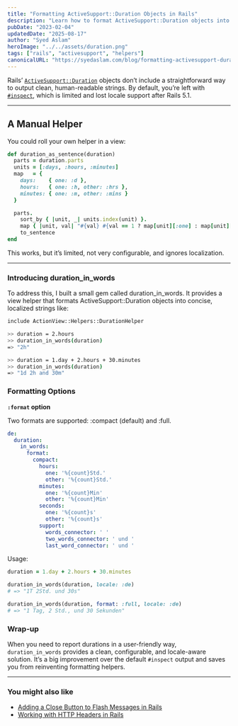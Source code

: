 ```yaml
---
title: "Formatting ActiveSupport::Duration Objects in Rails"
description: "Learn how to format ActiveSupport::Duration objects into concise, human-readable strings with locale support using the duration_in_words gem."
pubDate: "2023-02-04"
updatedDate: "2025-08-17"
author: "Syed Aslam"
heroImage: "../../assets/duration.png"
tags: ["rails", "activesupport", "helpers"]
canonicalURL: "https://syedaslam.com/blog/formatting-activesupport-duration-objects/"
---
```


Rails’ [`ActiveSupport::Duration`](https://api.rubyonrails.org/classes/ActiveSupport/Duration.html) objects don’t include a straightforward way to output clean, human-readable strings. By default, you’re left with [`#inspect`](https://github.com/rails/rails/blob/main/activesupport/lib/active_support/duration.rb#L444), which is limited and lost locale support after Rails 5.1.

---

## A Manual Helper

You could roll your own helper in a view:

```ruby
def duration_as_sentence(duration)
  parts = duration.parts
  units = [:days, :hours, :minutes]
  map   = {
    days:    { one: :d },
    hours:   { one: :h, other: :hrs },
    minutes: { one: :m, other: :mins }
  }

  parts.
    sort_by { |unit, _| units.index(unit) }.
    map { |unit, val| "#{val} #{val == 1 ? map[unit][:one] : map[unit][:other]}" }.
    to_sentence
end
```

This works, but it’s limited, not very configurable, and ignores localization.

---

### Introducing duration_in_words

To address this, I built a small gem called duration_in_words.
It provides a view helper that formats ActiveSupport::Duration objects into concise, localized strings like:

```bash
include ActionView::Helpers::DurationHelper

>> duration = 2.hours
>> duration_in_words(duration)
=> "2h"

>> duration = 1.day + 2.hours + 30.minutes
>> duration_in_words(duration)
=> "1d 2h and 30m"
```

### Formatting Options

**`:format` option**

Two formats are supported: :compact (default) and :full.

```yaml
de:
  duration:
    in_words:
      format:
        compact:
          hours:
            one: '%{count}Std.'
            other: '%{count}Std.'
          minutes:
            one: '%{count}Min'
            other: '%{count}Min'
          seconds:
            one: '%{count}s'
            other: '%{count}s'
          support:
            words_connector: ' '
            two_words_connector: ' und '
            last_word_connector: ' und '
```

Usage:

```ruby
duration = 1.day + 2.hours + 30.minutes

duration_in_words(duration, locale: :de)
# => "1T 2Std. und 30s"

duration_in_words(duration, format: :full, locale: :de)
# => "1 Tag, 2 Std., und 30 Sekunden"
```

### Wrap-up

When you need to report durations in a user-friendly way, `duration_in_words` provides a clean, configurable, and locale-aware solution. It’s a big improvement over the default `#inspect` output and saves you from reinventing formatting helpers.

---

### You might also like

- [Adding a Close Button to Flash Messages in Rails](/blog/adding-a-close-button-to-flash-messages-in-rails)
- [Working with HTTP Headers in Rails](/blog/working-with-http-headers-in-rails)
